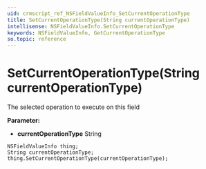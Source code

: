 ```yaml
---
uid: crmscript_ref_NSFieldValueInfo_SetCurrentOperationType
title: SetCurrentOperationType(String currentOperationType)
intellisense: NSFieldValueInfo.SetCurrentOperationType
keywords: NSFieldValueInfo, GetCurrentOperationType
so.topic: reference
---
```


# SetCurrentOperationType(String currentOperationType)

The selected operation to execute on this field

**Parameter:** 
 - **currentOperationType** String

```crmscript
NSFieldValueInfo thing;
String currentOperationType;
thing.SetCurrentOperationType(currentOperationType);
```

